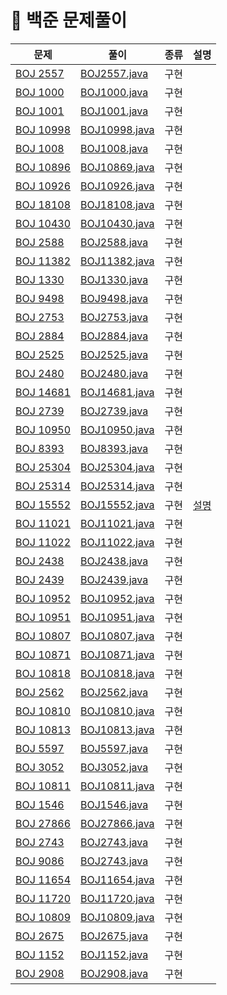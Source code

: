 # 📍 백준 문제풀이

| 문제                                                 | 풀이             | 종류 | 설명                                    |
|----------------------------------------------------|----------------|----|---------------------------------------|
| [BOJ 2557](https://www.acmicpc.net/problem/2557)   | [BOJ2557.java](BOJ2557.java) | 구현 |                                       |
| [BOJ 1000](https://www.acmicpc.net/problem/1000)   | [BOJ1000.java](BOJ1000.java) | 구현 |                                       |
| [BOJ 1001](https://www.acmicpc.net/problem/1001)   | [BOJ1001.java](BOJ1001.java) | 구현 |                                       |
| [BOJ 10998](https://www.acmicpc.net/problem/10998) | [BOJ10998.java](BOJ10998.java) | 구현 |                                       |
| [BOJ 1008](https://www.acmicpc.net/problem/1008)   | [BOJ1008.java](BOJ1008.java) | 구현 |                                       |
| [BOJ 10896](https://www.acmicpc.net/problem/10896) | [BOJ10869.java](BOJ10869.java) | 구현 |                                       |
| [BOJ 10926](https://www.acmicpc.net/problem/10926) | [BOJ10926.java](BOJ10926.java) | 구현 |                                       |
| [BOJ 18108](https://www.acmicpc.net/problem/18108) | [BOJ18108.java](BOJ18108.java) | 구현 |                                       |
| [BOJ 10430](https://www.acmicpc.net/problem/10430) | [BOJ10430.java](BOJ10430.java) | 구현 |                                       |
| [BOJ 2588](https://www.acmicpc.net/problem/2588)   | [BOJ2588.java](BOJ2588.java) | 구현 |                                       |
| [BOJ 11382](https://www.acmicpc.net/problem/11382) | [BOJ11382.java](BOJ11382.java) | 구현 |                                       |
| [BOJ 1330](https://www.acmicpc.net/problem/1330)   | [BOJ1330.java](BOJ1330.java) | 구현 |                                       |
| [BOJ 9498](https://www.acmicpc.net/problem/9498)   | [BOJ9498.java](BOJ9498.java) | 구현 |                                       |
| [BOJ 2753](https://www.acmicpc.net/problem/2753)   | [BOJ2753.java](BOJ2753.java) | 구현 |                                       |
| [BOJ 2884](https://www.acmicpc.net/problem/2884)   | [BOJ2884.java](BOJ2884.java) | 구현 |                                       |
| [BOJ 2525](https://www.acmicpc.net/problem/2525)   | [BOJ2525.java](BOJ2525.java) | 구현 |                                       |
| [BOJ 2480](https://www.acmicpc.net/problem/2480)   | [BOJ2480.java](BOJ2480.java) | 구현 |                                       |
| [BOJ 14681](https://www.acmicpc.net/problem/14681) | [BOJ14681.java](BOJ14681.java) | 구현 |                                       |
| [BOJ 2739](https://www.acmicpc.net/problem/2739)   | [BOJ2739.java](BOJ2739.java) | 구현 |                                       |
| [BOJ 10950](https://www.acmicpc.net/problem/10950) | [BOJ10950.java](BOJ10950.java) | 구현 |                                       |
| [BOJ 8393](https://www.acmicpc.net/problem/18393)  | [BOJ8393.java](BOJ8393.java) | 구현 |                                       |
| [BOJ 25304](https://www.acmicpc.net/problem/25304) | [BOJ25304.java](BOJ25304.java)| 구현 |                                       |
| [BOJ 25314](https://www.acmicpc.net/problem/25314) | [BOJ25314.java](BOJ25314.java)| 구현 |                                       |
| [BOJ 15552](https://www.acmicpc.net/problem/15552) |[BOJ15552.java](BOJ15552.java) | 구현 | [설명](https://azelhhh.tistory.com/103) |
| [BOJ 11021](https://www.acmicpc.net/problem/11021) |[BOJ11021.java](BOJ11021.java) | 구현 |  |
| [BOJ 11022](https://www.acmicpc.net/problem/11022) |[BOJ11022.java](BOJ11022.java) | 구현 |  |
| [BOJ 2438](https://www.acmicpc.net/problem/2438)   |[BOJ2438.java](BOJ2438.java) | 구현 |  |
| [BOJ 2439](https://www.acmicpc.net/problem/2439)   |[BOJ2439.java](BOJ2439.java)| 구현 |  |
| [BOJ 10952](https://www.acmicpc.net/problem/10952) |[BOJ10952.java](BOJ10952.java)| 구현 |  |
| [BOJ 10951](https://www.acmicpc.net/problem/10951) |[BOJ10951.java](BOJ10951.java)| 구현 |  |
| [BOJ 10807](https://www.acmicpc.net/problem/10807) |[BOJ10807.java](BOJ10807.java)| 구현 |  |
| [BOJ 10871](https://www.acmicpc.net/problem/10871) |[BOJ10871.java](BOJ10871.java)| 구현 |  |
| [BOJ 10818](https://www.acmicpc.net/problem/10818) |[BOJ10818.java](BOJ10818.java)| 구현 |  |
| [BOJ 2562](https://www.acmicpc.net/problem/2562)   |[BOJ2562.java](BOJ2562.java)| 구현 |  |
| [BOJ 10810](https://www.acmicpc.net/problem/10810) |[BOJ10810.java](BOJ10810.java)| 구현 |  |
| [BOJ 10813](https://www.acmicpc.net/problem/10813) |[BOJ10813.java](BOJ10813.java)| 구현 |  |
| [BOJ 5597](https://www.acmicpc.net/problem/5597)   |[BOJ5597.java](BOJ5597.java)| 구현 |  |
| [BOJ 3052](https://www.acmicpc.net/problem/3052)   |[BOJ3052.java](BOJ3052.java)| 구현 |  |
| [BOJ 10811](https://www.acmicpc.net/problem/10811) |[BOJ10811.java](BOJ10811.java)| 구현 |  |
| [BOJ 1546](https://www.acmicpc.net/problem/1546)   |[BOJ1546.java](BOJ1546.java)| 구현 |  |
| [BOJ 27866](https://www.acmicpc.net/problem/27866) |[BOJ27866.java](BOJ27866.java)| 구현 |  |
| [BOJ 2743](https://www.acmicpc.net/problem/2743)   |[BOJ2743.java](BOJ2743.java)| 구현 |  |
| [BOJ 9086](https://www.acmicpc.net/problem/9086)   |[BOJ2743.java](BOJ2743.java)| 구현 |  |
| [BOJ 11654](https://www.acmicpc.net/problem/11654) |[BOJ11654.java](BOJ11654.java)| 구현 |  |
| [BOJ 11720](https://www.acmicpc.net/problem/11720) |[BOJ11720.java](BOJ11720.java)| 구현 |  |
| [BOJ 10809](https://www.acmicpc.net/problem/10809) |[BOJ10809.java](BOJ10809.java)| 구현 |  |
| [BOJ 2675](https://www.acmicpc.net/problem/2675)   |[BOJ2675.java](BOJ2675.java)| 구현 |  |
| [BOJ 1152](https://www.acmicpc.net/problem/1152)   |[BOJ1152.java](BOJ1152.java)| 구현 |  |
| [BOJ 2908](https://www.acmicpc.net/problem/2908)   |[BOJ2908.java](BOJ2908.java)| 구현 |  |





